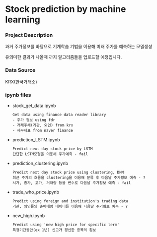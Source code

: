 # Stock prediction by machine learning

### Project Description

과거 주가정보를 바탕으로 기계학습 기법을 이용해 미래 주가를 예측하는 모델생성

유의미한 결과가 나올때 까지 알고리즘들을 업로드할 예정입니다.

### Data Source

KRX(한국거래소)

### ipynb files

- stock_get_data.ipynb 

  ```
  Get data using finance data reader library
  - 주가 정보 using fdr
  - 거래주체(기관, 외인) from krx
  - 재무제표 from naver finance
  ```

- prediction_LSTM.ipynb

  ```
  Predict next day stock price by LSTM
  간단한 LSTM모형을 이용해 주가예측 - fail
  ```

- prediction_clustering.ipynb 

  ```
  Predict next day stock price using clustering, DNN
  최근 주가의 흐름을 clustering을 이용해 분류 후 다음날 주가횡보 예측 - ?
  시가, 종가, 고가, 거래량 등을 변수로 다음날 주가횡보 예측 - fail
  ```

- trade_who_price.ipynb

  ```
  Predict using foreign and institution's trading data
  기관, 외인들의 순매매량 데이터를 이용해 다음날 주가횡보 예측 - ?
  ```

- new_high.ipynb

  ```
  Predict using 'new high price for specific term'
  특정기간동안(ex 1년) 신고가 경신한 종목의 횡보
  ```

  